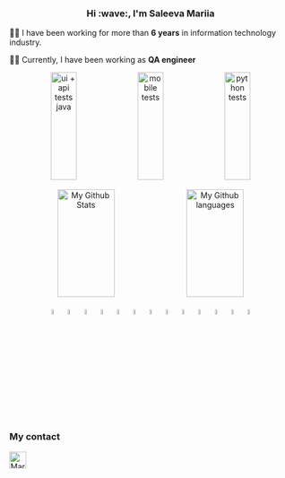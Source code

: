 <h3 align='center'> Hi :wave:, I'm Saleeva Mariia </h3>

:woman_technologist: I have been working for more than **6 years** in information technology industry.

:female_detective: Currently, I have been working as **QA engineer**

<p align="center">
  <a href="https://github.com/SaleevaMariia/demowebshop_Tests_UI_API"><img title="UI + API automated tests" width="30%" src="https://denvercoder1-github-readme-stats.vercel.app/api/pin/?username=SaleevaMariia&repo=demowebshop_Tests_UI_API&theme=buefy&border_color=9152C0&title_color=9152C0&text_color=20793B&icon_color=9152C0&show_icons=false" alt="ui + api tests java"  height="192px" ></a> 
    <a href="https://github.com/SaleevaMariia/habit_tracker_mobile_tests"><img title="Mobile tests with Appium + Selenide" width="30%" src="https://denvercoder1-github-readme-stats.vercel.app/api/pin/?username=SaleevaMariia&repo=habit_tracker_mobile_tests&theme=buefy&border_color=9152C0&title_color=9152C0&text_color=20793B&icon_color=9152C0&show_icons=false" alt="mobile tests"  height="192px" ></a>
  <a href="https://github.com/SaleevaMariia/selenium_python_course_project"><img title="Mobile tests with Appium" width="30%" src="https://denvercoder1-github-readme-stats.vercel.app/api/pin/?username=SaleevaMariia&repo=selenium_python_course_project&theme=buefy&border_color=9152C0&title_color=9152C0&text_color=20793B&icon_color=9152C0&show_icons=false" alt="python tests"  height="192px" ></a>
    </p>
<p align="center">
<a><img width="45%" height="192px"  alt="My Github Stats" src="https://github-readme-stats.vercel.app/api?username=SaleevaMariia&show_icons=true&line_height=20&icon_color=1CC074&include_all_commits=true&theme=buefy&hide_border=true"/></a>
<a><img width="45%" height="192px" alt="My Github languages" src="https://github-readme-stats.vercel.app/api/top-langs/?username=SaleevaMariia&layout=compact"/></a>
</p>
<p  align="center"

<code><img width="5%" title="IntelliJ IDEA" src="https://starchenkov.pro/qa-guru/img/skills/Intelij_IDEA.svg"></code>
<code><img width="5%" title="Java" src="https://starchenkov.pro/qa-guru/img/skills/Java.svg"></code>
<code><img width="5%" title="Selenium" src="https://starchenkov.pro/qa-guru/img/skills/Selenium.svg"></code>
<code><img width="5%" title="Selenide" src="https://starchenkov.pro/qa-guru/img/skills/Selenide.svg"></code>
<code><img width="5%" title="Allure Report" src="https://starchenkov.pro/qa-guru/img/skills/Allure_Report.svg"></code>
<code><img width="5%" title="Allure TestOps" src="https://starchenkov.pro/qa-guru/img/skills/Allure_EE.svg"></code>
<code><img width="5%" title="Gradle" src="https://starchenkov.pro/qa-guru/img/skills/Gradle.svg"></code>
<code><img width="5%" title="JUnit5" src="https://starchenkov.pro/qa-guru/img/skills/JUnit5.svg"></code>
<code><img width="5%" title="Github" src="https://starchenkov.pro/qa-guru/img/skills/Github.svg"></code>
<code><img width="5%" title="Jenkins" src="https://starchenkov.pro/qa-guru/img/skills/Jenkins.svg"></code>
<code><img width="5%" title="Rest-Assured" src="https://starchenkov.pro/qa-guru/img/skills/Rest-Assured.svg"></code>
<code><img width="5%" title="Appium" src="https://starchenkov.pro/qa-guru/img/skills/Appium.svg"></code>
<code><img width="5%" title="Browserstack" src="https://starchenkov.pro/qa-guru/img/skills/Browserstack.svg"></code>

</p>

### My contact
<a href="https://t.me/MariiaSaleeva" target="blank"><img align="center" src="https://www.vectorlogo.zone/logos/telegram/telegram-icon.svg" alt="MariiaSaleeva" height="30" width="30" /></a>

<!--
**SaleevaMariia/SaleevaMariia** is a ✨ _special_ ✨ repository because its `README.md` (this file) appears on your GitHub profile.

Here are some ideas to get you started:

- 🔭 I’m currently working on ...
- 🌱 I’m currently learning ...
- 👯 I’m looking to collaborate on ...
- 🤔 I’m looking for help with ...
- 💬 Ask me about ...
- 📫 How to reach me: ...
- 😄 Pronouns: ...
- ⚡ Fun fact: ...
-->
